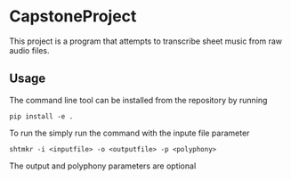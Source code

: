 # CapstoneProject

This project is a program that attempts to transcribe sheet music from raw audio files.


## Usage

The command line tool can be installed from the repository by running

`pip install -e .`

To run the simply run the command with the inpute file parameter

`shtmkr -i <inputfile> -o <outputfile> -p <polyphony>`

The output and polyphony parameters are optional